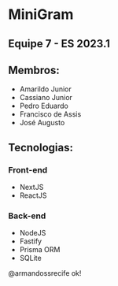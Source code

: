 # MiniGram
## Equipe 7 - ES 2023.1

## Membros:
- Amarildo Junior
- Cassiano Junior
- Pedro Eduardo 
- Francisco de Assis
- José Augusto

## Tecnologias:

### Front-end

- NextJS
- ReactJS

### Back-end

- NodeJS
- Fastify
- Prisma ORM
- SQLite

@armandossrecife ok!

